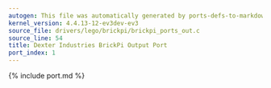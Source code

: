 ```yaml
---
autogen: This file was automatically generated by ports-defs-to-markdown.py
kernel_version: 4.4.13-12-ev3dev-ev3
source_file: drivers/lego/brickpi/brickpi_ports_out.c
source_line: 54
title: Dexter Industries BrickPi Output Port
port_index: 1
---
```


{% include port.md %}
